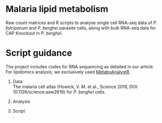 # Malaria lipid metabolism

Raw count matrices and R scripts to analyse single cell RNA-seq data of <I>P. falciparum </I> and <I>P. berghei</I> parasite cells, along with bulk RNA-seq data for CAP Knockout in <I>P. berghei</I>. 

# Script guidance

The project includes codes for RNA sequencing as detailed in our article. For lipidomics analysis, we exclusively used [MetaboAnalystR](https://www.metaboanalyst.ca/docs/RTutorial.xhtml).

1) Data   
   The malaria cell atlas (Howick, V. M. et al., Science 2019, DOI: 10.1126/science.aaw2619) for  <I>P. berghei</I> cells.
   
2) Analysis  
    
   
3) Script  
   . 
